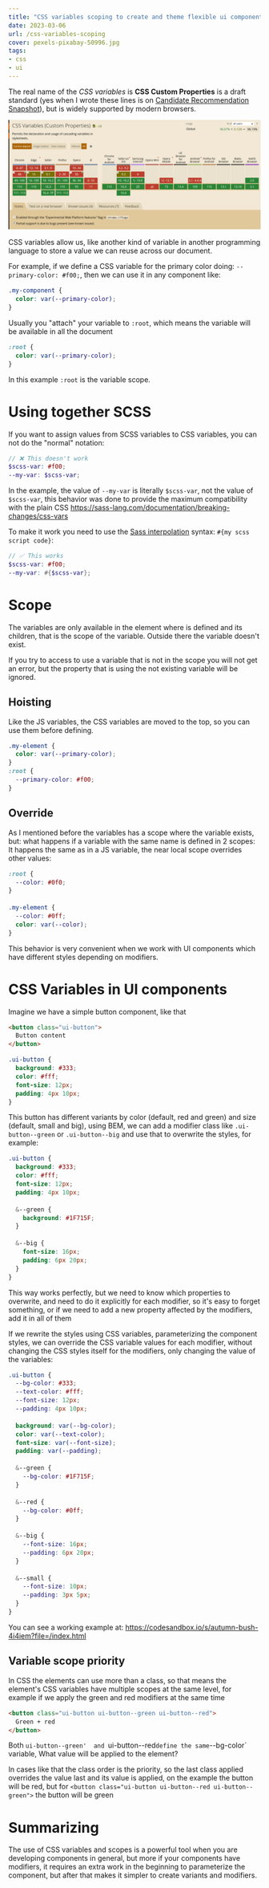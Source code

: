 ```yaml
---
title: "CSS variables scoping to create and theme flexible ui components"
date: 2023-03-06
url: /css-variables-scoping
cover: pexels-pixabay-50996.jpg
tags:
- css
- ui
---
```


The real name of the _CSS variables_ is **CSS Custom Properties** is a draft standard (yes when I wrote these lines is on [Candidate Recommendation Snapshot](https://www.w3.org/standards/history/css-variables-1)), but is widely supported by modern browsers.

![caniuse css variables](caniuse.png)

CSS variables allow us, like another kind of variable in another programming language to store a value we can reuse across our document.

For example, if we define a CSS variable for the primary color doing: `--primary-color: #f00;`, then we can use it in any component like:

```css
.my-component {
  color: var(--primary-color);
}
```

Usually you "attach" your variable to `:root`, which means the variable will be available in all the document
```css
:root {
  color: var(--primary-color);
}
```
In this example `:root` is the variable scope.

# Using together SCSS

If you want to assign values from SCSS variables to CSS variables, you can not do the "normal" notation:

```scss
// ❌ This doesn't work
$scss-var: #f00;
--my-var: $scss-var;
```

In the example, the value of `--my-var` is literally `$scss-var`, not the value of `$scss-var`, this behavior was done to provide the maximum compatibility with the plain CSS https://sass-lang.com/documentation/breaking-changes/css-vars

To make it work you need to use the [Sass interpolation](https://sass-lang.com/documentation/interpolation) syntax: `#{my scss script code}`:

```scss
// ✅ This works
$scss-var: #f00;
--my-var: #{$scss-var};
```

# Scope

The variables are only available in the element where is defined and its children, that is the scope of the variable. Outside there the variable doesn't exist. 

If you try to access to use a variable that is not in the scope you will not get an error, but the property that is using the not existing variable will be ignored.

## Hoisting

Like the JS variables, the CSS variables are moved to the top, so you can use them before defining.
```css
.my-element {
  color: var(--primary-color);
}
:root {
  --primary-color: #f00;
}
```

## Override

As I mentioned before the variables has a scope where the variable exists, but: what happens if a variable with the same name is defined in 2 scopes: It happens the same as in a JS variable, the near local scope overrides other values:

```css
:root {
  --color: #0f0;
}
    
.my-element {
  --color: #0ff;
  color: var(--color);
}
```

This behavior is very convenient when we work with UI components which have different styles depending on modifiers.

# CSS Variables in UI components

Imagine we have a simple button component, like that

```html
<button class="ui-button">
  Button content
</button>
```
```css
.ui-button {
  background: #333;
  color: #fff;
  font-size: 12px;
  padding: 4px 10px;
}
```

This button has different variants by color (default, red and green) and size (default, small and big), using BEM, we can add a modifier class like `.ui-button--green` or `.ui-button--big` and use that to overwrite the styles, for example:

```scss
.ui-button {
  background: #333;
  color: #fff;
  font-size: 12px;
  padding: 4px 10px;
  
  &--green {
    background: #1F715F; 
  }

  &--big {
    font-size: 16px;
    padding: 6px 20px;
  }
}
```

This way works perfectly, but we need to know which properties to overwrite, and need to do it explicitly for each modifier, so it's easy to forget something, or if we need to add a new property affected by the modifiers, add it in all of them

If we rewrite the styles using CSS variables, parameterizing the component styles, we can override the CSS variable values for each modifier, without changing the CSS styles itself for the modifiers, only changing the value of the variables:

```scss
.ui-button {
  --bg-color: #333;
  --text-color: #fff;
  --font-size: 12px;
  --padding: 4px 10px;
  
  background: var(--bg-color);
  color: var(--text-color);
  font-size: var(--font-size);
  padding: var(--padding);

  &--green {
    --bg-color: #1F715F;
  }

  &--red {
    --bg-color: #0ff;
  }

  &--big {
    --font-size: 16px;
    --padding: 6px 20px;
  }

  &--small {
    --font-size: 10px;
    --padding: 3px 5px;
  }
}
```
You can see a working example at: https://codesandbox.io/s/autumn-bush-4i4iem?file=/index.html

## Variable scope priority

In CSS the elements can use more than a class, so that means the element's CSS variables have multiple scopes at the same level, for example if we apply the green and red modifiers at the same time

```html
<button class="ui-button ui-button--green ui-button--red">
  Green + red
</button>
```

Both `ui-button--green'  and `ui-button--red` define the same `--bg-color` variable, What value will be applied to the element?

In cases like that the class order is the priority, so the last class applied overrides the value last and its value is applied, on the example the button will be red, but for `<button class="ui-button ui-button--red ui-button--green">` the button will be green


# Summarizing

The use of CSS variables and scopes is a powerful tool when you are developing components in general, but more if your components have modifiers, it requires an extra work in the beginning to parameterize the component, but after that makes it simpler to create variants and modifiers.
